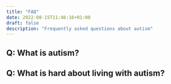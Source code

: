 ```yaml
---
title: "FAQ"
date: 2022-08-15T11:46:16+01:00
draft: false
description: "Frequently asked questions about autism"
---
```


## Q: What is autism?

## Q: What is hard about living with autism?